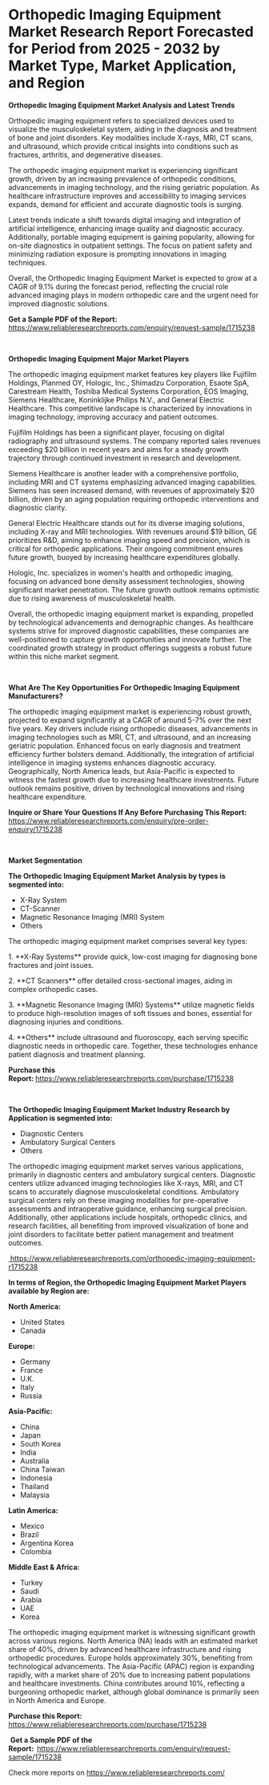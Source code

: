 <p><h1>Orthopedic Imaging Equipment Market Research Report Forecasted for Period from 2025 -  2032 by Market Type, Market Application, and Region</h1></p><p><strong>Orthopedic Imaging Equipment Market Analysis and Latest Trends</strong></p>
<p><p>Orthopedic imaging equipment refers to specialized devices used to visualize the musculoskeletal system, aiding in the diagnosis and treatment of bone and joint disorders. Key modalities include X-rays, MRI, CT scans, and ultrasound, which provide critical insights into conditions such as fractures, arthritis, and degenerative diseases.</p><p>The orthopedic imaging equipment market is experiencing significant growth, driven by an increasing prevalence of orthopedic conditions, advancements in imaging technology, and the rising geriatric population. As healthcare infrastructure improves and accessibility to imaging services expands, demand for efficient and accurate diagnostic tools is surging.</p><p>Latest trends indicate a shift towards digital imaging and integration of artificial intelligence, enhancing image quality and diagnostic accuracy. Additionally, portable imaging equipment is gaining popularity, allowing for on-site diagnostics in outpatient settings. The focus on patient safety and minimizing radiation exposure is prompting innovations in imaging techniques.</p><p>Overall, the Orthopedic Imaging Equipment Market is expected to grow at a CAGR of 9.1% during the forecast period, reflecting the crucial role advanced imaging plays in modern orthopedic care and the urgent need for improved diagnostic solutions.</p></p>
<p><strong>Get a Sample PDF of the Report:&nbsp;</strong> <a href="https://www.reliableresearchreports.com/enquiry/request-sample/1715238?utm_campaign=38&utm_medium=2&utm_source=Github&utm_content=ia&utm_term=12012025&utm_id=orthopedic-imaging-equipment">https://www.reliableresearchreports.com/enquiry/request-sample/1715238</a></p>
<p>&nbsp;</p>
<p><strong>Orthopedic Imaging Equipment Major Market Players</strong></p>
<p><p>The orthopedic imaging equipment market features key players like Fujifilm Holdings, Planmed OY, Hologic, Inc., Shimadzu Corporation, Esaote SpA, Carestream Health, Toshiba Medical Systems Corporation, EOS Imaging, Siemens Healthcare, Koninklijke Philips N.V., and General Electric Healthcare. This competitive landscape is characterized by innovations in imaging technology, improving accuracy and patient outcomes.</p><p>Fujifilm Holdings has been a significant player, focusing on digital radiography and ultrasound systems. The company reported sales revenues exceeding $20 billion in recent years and aims for a steady growth trajectory through continued investment in research and development.</p><p>Siemens Healthcare is another leader with a comprehensive portfolio, including MRI and CT systems emphasizing advanced imaging capabilities. Siemens has seen increased demand, with revenues of approximately $20 billion, driven by an aging population requiring orthopedic interventions and diagnostic clarity.</p><p>General Electric Healthcare stands out for its diverse imaging solutions, including X-ray and MRI technologies. With revenues around $19 billion, GE prioritizes R&D, aiming to enhance imaging speed and precision, which is critical for orthopedic applications. Their ongoing commitment ensures future growth, buoyed by increasing healthcare expenditures globally.</p><p>Hologic, Inc. specializes in women's health and orthopedic imaging, focusing on advanced bone density assessment technologies, showing significant market penetration. The future growth outlook remains optimistic due to rising awareness of musculoskeletal health.</p><p>Overall, the orthopedic imaging equipment market is expanding, propelled by technological advancements and demographic changes. As healthcare systems strive for improved diagnostic capabilities, these companies are well-positioned to capture growth opportunities and innovate further. The coordinated growth strategy in product offerings suggests a robust future within this niche market segment.</p></p>
<p>&nbsp;</p>
<p><strong>What Are The Key Opportunities For Orthopedic Imaging Equipment Manufacturers?</strong></p>
<p><p>The orthopedic imaging equipment market is experiencing robust growth, projected to expand significantly at a CAGR of around 5-7% over the next five years. Key drivers include rising orthopedic diseases, advancements in imaging technologies such as MRI, CT, and ultrasound, and an increasing geriatric population. Enhanced focus on early diagnosis and treatment efficiency further bolsters demand. Additionally, the integration of artificial intelligence in imaging systems enhances diagnostic accuracy. Geographically, North America leads, but Asia-Pacific is expected to witness the fastest growth due to increasing healthcare investments. Future outlook remains positive, driven by technological innovations and rising healthcare expenditure.</p></p>
<p><strong>Inquire or Share Your Questions If Any Before Purchasing This Report:</strong> <a href="https://www.reliableresearchreports.com/enquiry/pre-order-enquiry/1715238?utm_campaign=38&utm_medium=2&utm_source=Github&utm_content=ia&utm_term=12012025&utm_id=orthopedic-imaging-equipment">https://www.reliableresearchreports.com/enquiry/pre-order-enquiry/1715238</a></p>
<p>&nbsp;</p>
<p><strong>Market Segmentation</strong></p>
<p><strong>The Orthopedic Imaging Equipment Market Analysis by types is segmented into:</strong></p>
<p><ul><li>X-Ray System</li><li>CT-Scanner</li><li>Magnetic Resonance Imaging (MRI) System</li><li>Others</li></ul></p>
<p><p>The orthopedic imaging equipment market comprises several key types: </p><p>1. **X-Ray Systems** provide quick, low-cost imaging for diagnosing bone fractures and joint issues.</p><p>2. **CT Scanners** offer detailed cross-sectional images, aiding in complex orthopedic cases.</p><p>3. **Magnetic Resonance Imaging (MRI) Systems** utilize magnetic fields to produce high-resolution images of soft tissues and bones, essential for diagnosing injuries and conditions.</p><p>4. **Others** include ultrasound and fluoroscopy, each serving specific diagnostic needs in orthopedic care. Together, these technologies enhance patient diagnosis and treatment planning.</p></p>
<p><strong>Purchase this Report:&nbsp;</strong><a href="https://www.reliableresearchreports.com/purchase/1715238?utm_campaign=38&utm_medium=2&utm_source=Github&utm_content=ia&utm_term=12012025&utm_id=orthopedic-imaging-equipment">https://www.reliableresearchreports.com/purchase/1715238</a></p>
<p>&nbsp;</p>
<p><strong>The Orthopedic Imaging Equipment Market Industry Research by Application is segmented into:</strong></p>
<p><ul><li>Diagnostic Centers</li><li>Ambulatory Surgical Centers</li><li>Others</li></ul></p>
<p><p>The orthopedic imaging equipment market serves various applications, primarily in diagnostic centers and ambulatory surgical centers. Diagnostic centers utilize advanced imaging technologies like X-rays, MRI, and CT scans to accurately diagnose musculoskeletal conditions. Ambulatory surgical centers rely on these imaging modalities for pre-operative assessments and intraoperative guidance, enhancing surgical precision. Additionally, other applications include hospitals, orthopedic clinics, and research facilities, all benefiting from improved visualization of bone and joint disorders to facilitate better patient management and treatment outcomes.</p></p>
<p><a href="https://www.reliableresearchreports.com/orthopedic-imaging-equipment-r1715238?utm_campaign=38&utm_medium=2&utm_source=Github&utm_content=ia&utm_term=12012025&utm_id=orthopedic-imaging-equipment">&nbsp;https://www.reliableresearchreports.com/orthopedic-imaging-equipment-r1715238</a></p>
<p><strong>In terms of Region, the Orthopedic Imaging Equipment Market Players available by Region are:</strong></p>
<p>
    <p> <strong> North America: </strong>
        <ul>
            <li>United States</li>
            <li>Canada</li>
        </ul>
        </p> 
    <p> <strong> Europe: </strong>
        <ul>
            <li>Germany</li>
            <li>France</li>
            <li>U.K.</li>
            <li>Italy</li>
            <li>Russia</li>
        </ul>
        </p> 
    <p> <strong> Asia-Pacific: </strong>
        <ul>
            <li>China</li>
            <li>Japan</li>
            <li>South Korea</li>
            <li>India</li>
            <li>Australia</li>
            <li>China Taiwan</li>
            <li>Indonesia</li>
            <li>Thailand</li>
            <li>Malaysia</li>
        </ul>
        </p> 
    <p> <strong> Latin America: </strong>
        <ul>
            <li>Mexico</li>
            <li>Brazil</li>
            <li>Argentina Korea</li>
            <li>Colombia</li>
        </ul>
        </p> 
    <p> <strong> Middle East & Africa: </strong>
        <ul>
            <li>Turkey</li>
            <li>Saudi</li>
            <li>Arabia</li>
            <li>UAE</li>
            <li>Korea</li>
        </ul>
    </p>
    </p>
<p><p>The orthopedic imaging equipment market is witnessing significant growth across various regions. North America (NA) leads with an estimated market share of 40%, driven by advanced healthcare infrastructure and rising orthopedic procedures. Europe holds approximately 30%, benefiting from technological advancements. The Asia-Pacific (APAC) region is expanding rapidly, with a market share of 20% due to increasing patient populations and healthcare investments. China contributes around 10%, reflecting a burgeoning orthopedic market, although global dominance is primarily seen in North America and Europe.</p></p>
<p><strong>Purchase this Report: </strong><a href="https://www.reliableresearchreports.com/purchase/1715238?utm_campaign=38&utm_medium=2&utm_source=Github&utm_content=ia&utm_term=12012025&utm_id=orthopedic-imaging-equipment">https://www.reliableresearchreports.com/purchase/1715238</a></p>
<p>&nbsp;<strong>Get a Sample PDF of the Report:&nbsp;&nbsp;</strong><a href="https://www.reliableresearchreports.com/enquiry/request-sample/1715238?utm_campaign=38&utm_medium=2&utm_source=Github&utm_content=ia&utm_term=12012025&utm_id=orthopedic-imaging-equipment">https://www.reliableresearchreports.com/enquiry/request-sample/1715238</a></p>
<p><strong></strong></p>
<p>Check more reports on <a href="https://www.reliableresearchreports.com/?utm_campaign=38&utm_medium=2&utm_source=Github&utm_content=ia&utm_term=12012025&utm_id=orthopedic-imaging-equipment">https://www.reliableresearchreports.com/</a></p>